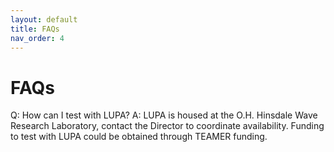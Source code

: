 ```yaml
---
layout: default
title: FAQs
nav_order: 4
---
```

# FAQs

Q:	How can I test with LUPA?
A:	LUPA is housed at the O.H. Hinsdale Wave Research Laboratory, contact the Director to coordinate availability. Funding to test with LUPA could be obtained through TEAMER funding.

